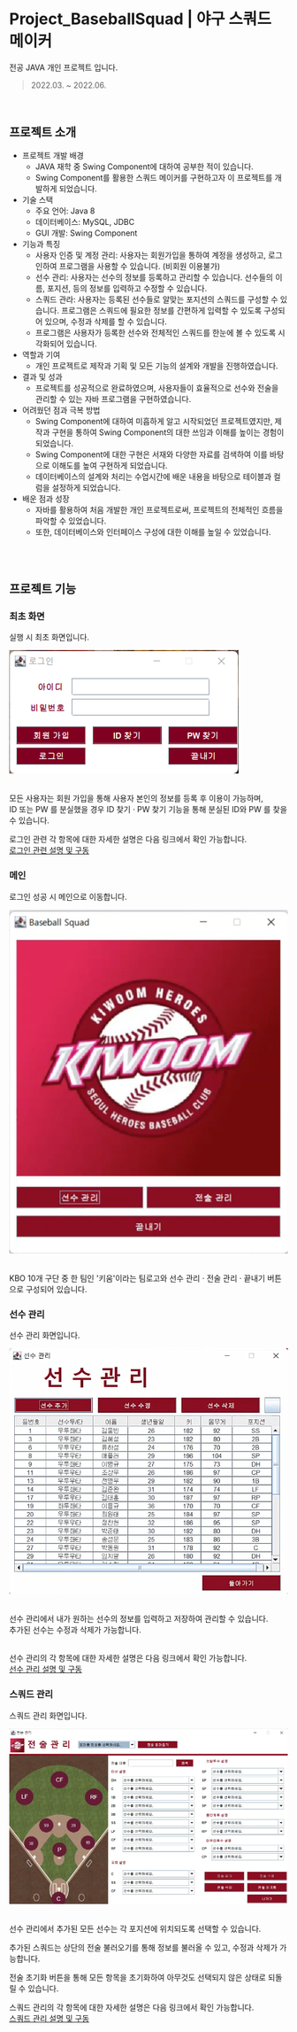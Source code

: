 # Project_BaseballSquad | 야구 스쿼드 메이커

전공 JAVA 개인 프로젝트 입니다.
> 2022.03. ~ 2022.06.
<br />

## 프로젝트 소개
 - 프로젝트 개발 배경 
   - JAVA 재학 중 Swing Component에 대하여 공부한 적이 있습니다.
   - Swing Component를 활용한 스쿼드 메이커를 구현하고자 이 프로젝트를 개발하게 되었습니다.
 - 기술 스택
   - 주요 언어: Java 8
   - 데이터베이스: MySQL, JDBC
   - GUI 개발: Swing Component
 - 기능과 특징
   - 사용자 인증 및 계정 관리: 사용자는 회원가입을 통하여 계정을 생성하고, 로그인하여 프로그램을 사용할 수 있습니다. (비회원 이용불가)
   - 선수 관리: 사용자는 선수의 정보를 등록하고 관리할 수 있습니다. 선수들의 이름, 포지션, 등의 정보를 입력하고 수정할 수 있습니다.
   - 스쿼드 관라: 사용자는 등록된 선수들로 알맞는 포지션의 스쿼드를 구성할 수 있습니다. 프로그램은 스쿼드에 필요한 정보를 간편하게 입력할 수 있도록 구성되어 있으며, 수정과 삭제를 할 수 있습니다.
   - 프로그램은 사용자가 등록한 선수와 전체적인 스쿼드를 한눈에 볼 수 있도록 시각화되어 있습니다.
 - 역할과 기여
   - 개인 프로젝트로 제작과 기획 및 모든 기능의 설계와 개발을 진행하였습니다.
 - 결과 및 성과
   - 프로젝트를 성공적으로 완료하였으며, 사용자들이 효율적으로 선수와 전술을 관리할 수 있는 자바 프로그램을 구현하였습니다.
 - 어려웠던 점과 극복 방법
   - Swing Component에 대하여 미흡하게 알고 시작되었던 프로젝트였지만, 제작과 구현을 통하여 Swing Component의 대한 쓰임과 이해를 높이는 경험이 되었습니다.
   - Swing Component에 대한 구현은 서재와 다양한 자료를 검색하여 이를 바탕으로 이해도를 높여 구현하게 되었습니다.
   - 데이터베이스의 설계와 처리는 수업시간에 배운 내용을 바탕으로 테이블과 컬럼을 설정하게 되었습니다.
 - 배운 점과 성장
   - 자바를 활용하여 처음 개발한 개인 프로젝트로써, 프로젝트의 전체적인 흐름을 파악할 수 있었습니다.
   - 또한, 데이터베이스와 인터페이스 구성에 대한 이해를 높일 수 있었습니다.
  <br/>
  <br/>

## 프로젝트 기능

### 최초 화면
실행 시 최초 화면입니다.
<div>
  <img src="readme/images/Login.png" />
</div>
<br/>

모든 사용자는 회원 가입을 통해 사용자 본인의 정보를 등록 후 이용이 가능하며,  
ID 또는 PW 를 분실했을 경우 ID 찾기 · PW 찾기 기능을 통해 분실된 ID와 PW 를 찾을 수 있습니다.   

로그인 관련 각 항목에 대한 자세한 설명은 다음 링크에서 확인 가능합니다.  
<a href="https://github.com/wooksun/Project_BaseballSquad/blob/master/readme/images/Login.md" target="_blank">로그인 관련 설명 및 구동</a>
<br/>

### 메인
로그인 성공 시 메인으로 이동합니다.
<div>
  <img src="readme/images/main.png" />
</div>
<br/>

KBO 10개 구단 중 한 팀인 '키움'이라는 팀로고와 선수 관리 · 전술 관리 · 끝내기 버튼으로 구성되어 있습니다.
<br/>

### 선수 관리
선수 관리 화면입니다.
<div>
  <img src="readme/images/player_management.png" />
</div>
<br/>

선수 관리에서 내가 원하는 선수의 정보를 입력하고 저장하여 관리할 수 있습니다.  
추가된 선수는 수정과 삭제가 가능합니다.  
<br/>

선수 관리의 각 항목에 대한 자세한 설명은 다음 링크에서 확인 가능합니다.  
<a href="https://github.com/wooksun/Project_BaseballSquad/blob/master/readme/images/Player.md" target="_blank">선수 관리 설명 및 구동</a>
<br/>

### 스쿼드 관리
스쿼드 관리 화면입니다.  
<div>
  <img src="readme/images/squad_management.png" />
</div>
<br/>
 
선수 관리에서 추가된 모든 선수는 각 포지션에 위치되도록 선택할 수 있습니다.

추가된 스쿼드는 상단의 전술 불러오기를 통해 정보를 불러올 수 있고, 수정과 삭제가 가능합니다.

전술 초기화 버튼을 통해 모든 항목을 초기화하여 아무것도 선택되지 않은 상태로 되돌릴 수 있습니다.

스쿼드 관리의 각 항목에 대한 자세한 설명은 다음 링크에서 확인 가능합니다.  
<a href="https://github.com/wooksun/Project_BaseballSquad/blob/master/readme/images/squad.md" target="_blank">스쿼드 관리 설명 및 구동</a>
<br/>
